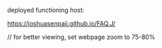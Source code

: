 deployed functioning host:

https://joshuasenpaii.github.io/FAQ.J/

// for better viewing, set webpage zoom to 75-80%
